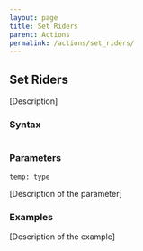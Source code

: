 ```yaml
---
layout: page
title: Set Riders
parent: Actions
permalink: /actions/set_riders/
---
```


## Set Riders

[Description]

### Syntax

```js

```

### Parameters

`temp: type`

[Description of the parameter]

### Examples

[Description of the example]

```js

```

